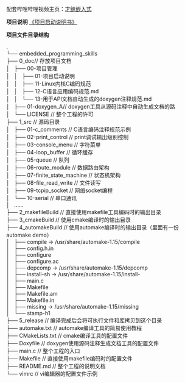 配套哔哩哔哩视频主页：[才鲸嵌入式](https://space.bilibili.com/106424039) <br>

**项目说明**
[《项目启动说明书》](https://gitee.com/langcai1943/embedded_programming_skills/blob/develop/0_doc/00-项目管理/01-项目启动说明书.md)

**项目文件目录结构**
<p>
.<br>
└── embedded_programming_skills<br>
    ├── 0_doc// 存放项目文档<br>
    │   ├── 00-项目管理<br>
    │   │   ├── 01-项目启动说明  <br>
    │   │   ├── 11-Linux内核C编码规范<br>
    │   │   ├── 12-C语言应用编码规范.md<br>
    │   │   └── 13-用于API文档自动生成的doxygen注释规范.md<br>
    │   ├── 01-doxygen_A// doxygen工具从源码注释中自动生成文档的路<br>
    │   └── LICENSE     // 整个工程的许可<br>
    ├── 1_src            // 源码目录<br>
    │   ├── 01-c_comments       // C语言编码注释规范示例<br>
    │   ├── 02-print_control    // print调试输出级别控制<br>
    │   ├── 03-console_menu     // 字符菜单<br>
    │   ├── 04-loop_buffer      // 循环缓存<br>
    │   ├── 05-queue            // 队列<br>
    │   ├── 06-route_module     // 数据路由架构<br>
    │   ├── 07-finite_state_machine // 状态机架构<br>
    │   ├── 08-file_read_write      // 文件读写<br>
    │   ├── 09-tcpip_socket         // 网络socket编程<br>
    │   └── 10-serial           // 串口通讯<br>
    │   ......<br>
    ├── 2_makefileBuild  // 直接使用makefile工具编码时的输出目录<br>
    ├── 3_cmakeBuild     // 使用cmake编译时的输出目录<br>
    ├── 4_automakeBuild  // 使用automake编译时的输出目录（里面有一份automake demo）<br>
    │   ├── compile -> /usr/share/automake-1.15/compile<br>
    │   ├── config.h.in<br>
    │   ├── configure<br>
    │   ├── configure.ac<br>
    │   ├── depcomp -> /usr/share/automake-1.15/depcomp<br>
    │   ├── install-sh -> /usr/share/automake-1.15/install-<br>
    │   ├── main.c<br>
    │   ├── Makefile<br>
    │   ├── Makefile.am<br>
    │   ├── Makefile.in<br>
    │   ├── missing -> /usr/share/automake-1.15/missing<br>
    │   └── stamp-h1<br>
    ├── 5_release        // 编译完成后会将可执行文件和库拷贝到这个目录<br>
    ├── automake.txt     // automake编译工具的简易使用教程<br>
    ├── CMakeLists.txt   // cmake编译工具的配置文件<br>
    ├── Doxyfile         // doxygen使用源码注释生成文档工具的配置文件<br>
    ├── main.c           // 整个工程的入口<br>
    ├── Makefile         // 直接使用makefile编码时的配置文件<br>
    ├── README.md        // 整个工程的说明文档<br>
    └── vimrc            // vi编辑器的配置文件示例<br>
</p>
